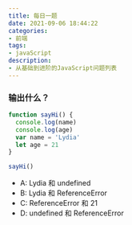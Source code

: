 ```yaml
---
title: 每日一题
date: 2021-09-06 18:44:22
categories:
- 前端
tags:
- javaScript
description: 
- 从基础到进阶的JavaScript问题列表
---
```


### 输出什么？

```javaScript
function sayHi() {
  console.log(name)
  console.log(age)
  var name = 'Lydia'
  let age = 21
}

sayHi()

```
- A: Lydia 和 undefined
- B: Lydia 和 ReferenceError
- C: ReferenceError 和 21
- D: undefined 和 ReferenceError
